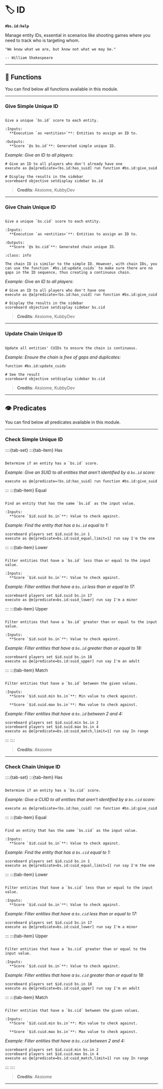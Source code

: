# 🏷️ ID

**`#bs.id:help`**

Manage entity IDs, essential in scenarios like shooting games where you need to track who is targeting whom.

```{pull-quote}
"We know what we are, but know not what we may be."

-- William Shakespeare
```

---

## 🔧 Functions

You can find below all functions available in this module.

---

### Give Simple Unique ID

```{function} #bs.id:give_suid

Give a unique `bs.id` score to each entity.

:Inputs:
  **Execution `as <entities>`**: Entities to assign an ID to.

:Outputs:
  **Score `@s bs.id`**: Generated simple unique ID.
```

*Example: Give an ID to all players:*

```mcfunction
# Give an ID to all players who don't already have one
execute as @a[predicate=!bs.id:has_suid] run function #bs.id:give_suid

# Display the results in the sidebar
scoreboard objective setdisplay sidebar bs.id
```

> **Credits**: Aksiome, KubbyDev

---

### Give Chain Unique ID

```{function} #bs.id:give_cuid

Give a unique `bs.cid` score to each entity.

:Inputs:
  **Execution `as <entities>`**: Entities to assign an ID to.

:Outputs:
  **Score `@s bs.cid`**: Generated chain unique ID.
```

```{admonition} How it works?
:class: info

The chain ID is similar to the simple ID. However, with chain IDs, you can use the function `#bs.id:update_cuids` to make sure there are no gaps in the ID sequence, thus creating a continuous chain.
```

*Example: Give an ID to all players:*

```mcfunction
# Give an ID to all players who don't have one
execute as @a[predicate=!bs.id:has_cuid] run function #bs.id:give_cuid

# Display the results in the sidebar
scoreboard objective setdisplay sidebar bs.cid
```

> **Credits**: Aksiome, KubbyDev

---

### Update Chain Unique ID

```{function} #bs.id:update_cuids

Update all entities' CUIDs to ensure the chain is continuous.
```

*Example: Ensure the chain is free of gaps and duplicates:*

```mcfunction
function #bs.id:update_cuids

# See the result
scoreboard objective setdisplay sidebar bs.cid
```

> **Credits**: Aksiome, KubbyDev

---

## 👁️ Predicates

You can find below all predicates available in this module.

---

### Check Simple Unique ID

::::{tab-set}
:::{tab-item} Has

```{function} bs.id:has_suid

Determine if an entity has a `bs.id` score.
```

*Example: Give an SUID to all entities that aren't identified by a `bs.id` score:*

```mcfunction
execute as @e[predicate=!bs.id:has_suid] run function #bs.id:give_suid
```

:::
:::{tab-item} Equal

```{function} bs.id:suid_equal

Find an entity that has the same `bs.id` as the input value.

:Inputs:
  **Score `$id.suid bs.in`**: Value to check against.
```

*Example: Find the entity that has a `bs.id` equal to 1:*

```mcfunction
scoreboard players set $id.suid bs.in 1
execute as @e[predicate=bs.id:suid_equal,limit=1] run say I'm the one
```

:::
:::{tab-item} Lower

```{function} bs.id:suid_lower

Filter entities that have a `bs.id` less than or equal to the input value.

:Inputs:
  **Score `$id.suid bs.in`**: Value to check against.
```

*Example: Filter entities that have a `bs.id` less than or equal to 17:*

```mcfunction
scoreboard players set $id.suid bs.in 17
execute as @e[predicate=bs.id:suid_lower] run say I'm a minor
```

:::
:::{tab-item} Upper

```{function} bs.id:suid_upper

Filter entities that have a `bs.id` greater than or equal to the input value.

:Inputs:
  **Score `$id.suid bs.in`**: Value to check against.
```

*Example: Filter entities that have a `bs.id` greater than or equal to 18:*

```mcfunction
scoreboard players set $id.suid bs.in 18
execute as @e[predicate=bs.id:suid_upper] run say I'm an adult
```

:::
:::{tab-item} Match

```{function} bs.id:suid_match

Filter entities that have a `bs.id` between the given values.

:Inputs:
  **Score `$id.suid.min bs.in`**: Min value to check against.

  **Score `$id.suid.max bs.in`**: Max value to check against.
```

*Example: Filter entities that have a `bs.id` between 2 and 4:*

```mcfunction
scoreboard players set $id.suid.min bs.in 2
scoreboard players set $id.suid.max bs.in 4
execute as @e[predicate=bs.id:suid_match,limit=1] run say In range
```

:::
::::

> **Credits**: Aksiome

---

### Check Chain Unique ID

::::{tab-set}
:::{tab-item} Has

```{function} bs.id:has_cuid

Determine if an entity has a `bs.cid` score.
```

*Example: Give a CUID to all entities that aren't identified by a `bs.cid` score:*

```mcfunction
execute as @e[predicate=!bs.id:has_cuid] run function #bs.id:give_cuid
```

:::
:::{tab-item} Equal

```{function} bs.id:cuid_equal

Find an entity that has the same `bs.cid` as the input value.

:Inputs:
  **Score `$id.cuid bs.in`**: Value to check against.
```

*Example: Find the entity that has a `bs.cid` equal to 1:*

```mcfunction
scoreboard players set $id.cuid bs.in 1
execute as @e[predicate=bs.id:cuid_equal,limit=1] run say I'm the one
```

:::
:::{tab-item} Lower

```{function} bs.id:cuid_lower

Filter entities that have a `bs.cid` less than or equal to the input value.

:Inputs:
  **Score `$id.cuid bs.in`**: Value to check against.
```

*Example: Filter entities that have a `bs.cid` less than or equal to 17:*

```mcfunction
scoreboard players set $id.cuid bs.in 17
execute as @e[predicate=bs.id:cuid_lower] run say I'm a minor
```

:::
:::{tab-item} Upper

```{function} bs.id:cuid_upper

Filter entities that have a `bs.cid` greater than or equal to the input value.

:Inputs:
  **Score `$id.cuid bs.in`**: Value to check against.
```

*Example: Filter entities that have a `bs.cid` greater than or equal to 18:*

```mcfunction
scoreboard players set $id.cuid bs.in 18
execute as @e[predicate=bs.id:cuid_upper] run say I'm an adult
```

:::
:::{tab-item} Match

```{function} bs.id:cuid_match

Filter entities that have a `bs.cid` between the given values.

:Inputs:
  **Score `$id.cuid.min bs.in`**: Min value to check against.

  **Score `$id.cuid.max bs.in`**: Max value to check against.
```

*Example: Filter entities that have a `bs.cid` between 2 and 4:*

```mcfunction
scoreboard players set $id.cuid.min bs.in 2
scoreboard players set $id.cuid.max bs.in 4
execute as @e[predicate=bs.id:cuid_match,limit=1] run say In range
```

:::
::::

> **Credits**: Aksiome

---

```{include} ../_templates/comments.md
```
